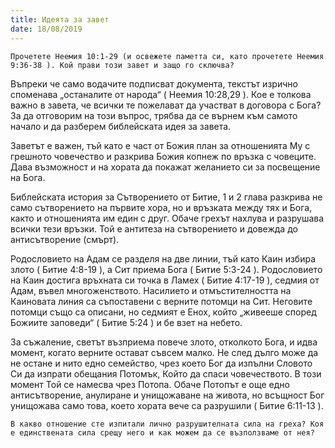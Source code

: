 ```yaml
---
title: Идеята за завет
date: 18/08/2019
---
```


`Прочетете Неемия 10:1-29 (и освежете паметта си, като прочетете Неемия 9:36-38 ). Кой прави този завет и защо го сключва?`

Въпреки че само водачите подписват документа, текстът изрично споменава „останалите от народа“ ( Неемия 10:28,29 ). Кое е толкова важно в завета, че всички те пожелават да участват в договора с Бога? За да отговорим на този въпрос, трябва да се върнем към самото начало и да разберем библейската идея за завета.

Заветът е важен, тъй като е част от Божия план за отношенията Му с грешното човечество и разкрива Божия копнеж по връзка с човеците. Дава възможност и на хората да покажат желанието си за посвещение на Бога.

Библейската история за Сътворението от Битие, 1 и 2 глава разкрива не само сътворението на първите хора, но и връзката между тях и Бога, както и отношенията им един с друг. Обаче грехът нахлува и разрушава всички тези връзки. Той е антитеза на сътворението и довежда до антисътворение (смърт).

Родословието на Адам се разделя на две линии, тъй като Каин избира злото ( Битие 4:8-19 ), а Сит приема Бога ( Битие 5:3-24 ). Родословието на Каин достига връхната си точка в Ламех ( Битие 4:17-19 ), седмия от Адам, въвел многоженството. Насилието и отмъстителността на Каиновата линия са съпоставени с верните потомци на Сит. Неговите потомци също са описани, но седмият е Енох, който „живееше според Божиите заповеди“ ( Битие 5:24 ) и бе взет на небето.

За съжаление, светът възприема повече злото, отколкото Бога, и идва момент, когато верните остават съвсем малко. Не след дълго може да не остане и нито едно семейство, чрез което Бог да изпълни Словото Си да изпрати обещания Потомък, Който да спаси човечеството. В този момент Той се намесва чрез Потопа. Обаче Потопът е още едно антисътворение, анулиране и унищожаване на живота, но всъщност Бог унищожава само това, което хората вече са разрушили ( Битие 6:11-13 ).

`В какво отношение сте изпитали лично разрушителната сила на греха? Коя е единствената сила срещу него и как можем да се възползваме от нея?`